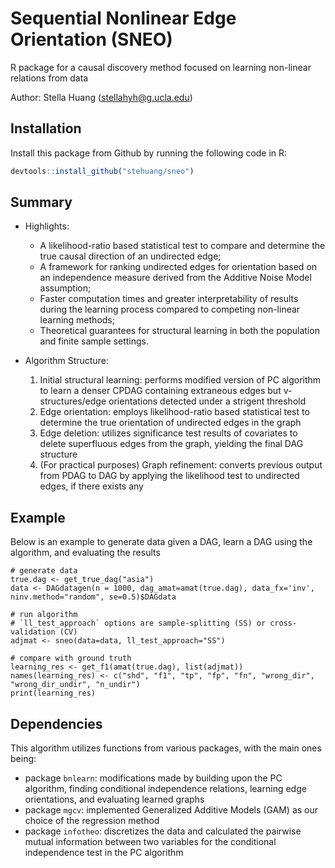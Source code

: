 

# Sequential Nonlinear Edge Orientation (SNEO)

R package for a causal discovery method focused on learning non-linear relations from data

Author: Stella Huang (stellahyh@g.ucla.edu)

## Installation

Install this package from Github by running the following code in R:

```r
devtools::install_github("stehuang/sneo")
```

## Summary

- Highlights: 

	- A likelihood-ratio based statistical test to compare and determine the true causal direction of an undirected edge;
	- A framework for ranking undirected edges for orientation based on an independence measure derived from the Additive Noise Model assumption;
	- Faster computation times and greater interpretability of results during the learning process compared to competing non-linear learning methods;
	- Theoretical guarantees for structural learning in both the population and finite sample settings.


- Algorithm Structure:

	1. Initial structural learning: performs modified version of PC algorithm to learn a denser CPDAG containing extraneous edges but v-structures/edge orientations detected under a strigent threshold
	2. Edge orientation: employs likelihood-ratio based statistical test to determine the true orientation of undirected edges in the graph
	3. Edge deletion: utilizes significance test results of covariates to delete superfluous edges from the graph, yielding the final DAG structure
	4. (For practical purposes) Graph refinement: converts previous output from PDAG to DAG by applying the likelihood test to undirected edges, if there exists any


## Example

Below is an example to generate data given a DAG, learn a DAG using the algorithm, and evaluating the results

```{r}
# generate data
true.dag <- get_true_dag("asia")
data <- DAGdatagen(n = 1000, dag_amat=amat(true.dag), data_fx='inv', ninv.method="random", se=0.5)$DAGdata

# run algorithm
# `ll_test_approach` options are sample-splitting (SS) or cross-validation (CV)
adjmat <- sneo(data=data, ll_test_approach="SS")

# compare with ground truth
learning_res <- get_f1(amat(true.dag), list(adjmat))
names(learning_res) <- c("shd", "f1", "tp", "fp", "fn", "wrong_dir", "wrong_dir_undir", "n_undir")
print(learning_res)
```

## Dependencies

This algorithm utilizes functions from various packages, with the main ones being:

- package `bnlearn`: modifications made by building upon the PC algorithm, finding conditional independence relations, learning edge orientations, and evaluating learned graphs
- package `mgcv`: implemented Generalized Additive Models (GAM) as our choice of the regression method
- package `infotheo`: discretizes the data and calculated the pairwise mutual information between two variables for the conditional independence test in the PC algorithm







